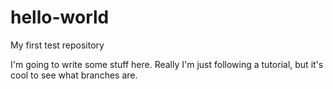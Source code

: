 # hello-world
My first test repository

I'm going to write some stuff here. Really I'm just following a tutorial, but it's cool to see what branches are.
